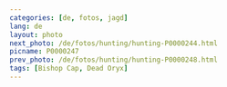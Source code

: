 ```yaml
---
categories: [de, fotos, jagd]
lang: de
layout: photo
next_photo: /de/fotos/hunting/hunting-P0000244.html
picname: P0000247
prev_photo: /de/fotos/hunting/hunting-P0000248.html
tags: [Bishop Cap, Dead Oryx]
---
```

